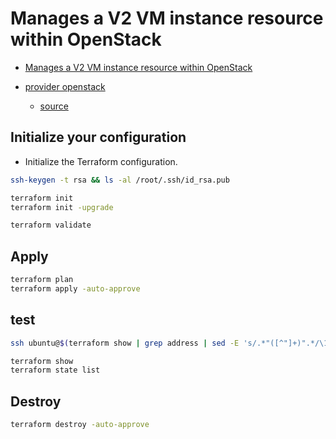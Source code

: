 # Manages a V2 VM instance resource within OpenStack

- [Manages a V2 VM instance resource within OpenStack](https://registry.terraform.io/providers/terraform-provider-openstack/openstack/latest/docs/resources/compute_instance_v2)

- [provider openstack](https://registry.terraform.io/providers/terraform-provider-openstack/openstack/latest)
  - [source](https://github.com/terraform-provider-openstack/terraform-provider-openstack)


## Initialize your configuration

- Initialize the Terraform configuration.

```sh
ssh-keygen -t rsa && ls -al /root/.ssh/id_rsa.pub

terraform init
terraform init -upgrade

terraform validate
```

## Apply

```sh
terraform plan
terraform apply -auto-approve
```

## test

```sh
ssh ubuntu@$(terraform show | grep address | sed -E 's/.*"([^"]+)".*/\1/')

terraform show
terraform state list
```

## Destroy

```sh
terraform destroy -auto-approve
```

